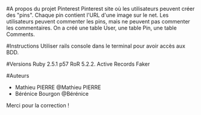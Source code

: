 #A propos du projet Pinterest
Pinterest site où les utilisateurs peuvent créer des "pins". Chaque pin contient l'URL d'une image sur le net. Les utilisateurs peuvent commenter les pins, mais ne peuvent pas commenter les commentaires. On a créé une table User, une table Pin, une table Comments. 

#Instructions
Utiliser rails console dans le terminal pour avoir accès aux BDD.

#Versions
Ruby 2.5.1 p57
RoR 5.2.2.
Active Records
Faker

#Auteurs
- Mathieu PIERRE @Mathieu PIERRE
- Bérénice Bourgon @Bérénice

Merci pour la correction !
